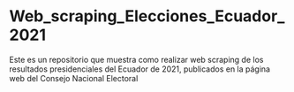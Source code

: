 # Web_scraping_Elecciones_Ecuador_2021
 Este es un repositorio que muestra como realizar web scraping de los resultados presidenciales del Ecuador de 2021, publicados en la página web del Consejo Nacional Electoral
